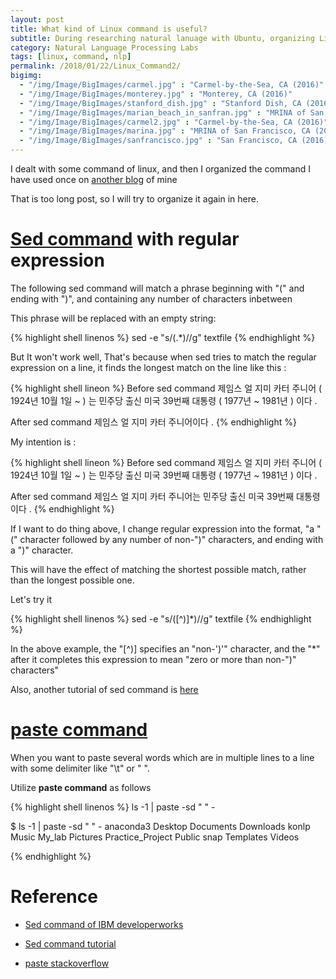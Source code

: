 ```yaml
---
layout: post
title: What kind of Linux command is useful?
subtitle: During researching natural lanuage with Ubuntu, organizing Linux command that I have used. 
category: Natural Language Processing Labs
tags: [linux, command, nlp]
permalink: /2018/01/22/Linux_Command2/
bigimg: 
  - "/img/Image/BigImages/carmel.jpg" : "Carmel-by-the-Sea, CA (2016)"
  - "/img/Image/BigImages/monterey.jpg" : "Monterey, CA (2016)"
  - "/img/Image/BigImages/stanford_dish.jpg" : "Stanford Dish, CA (2016)"
  - "/img/Image/BigImages/marian_beach_in_sanfran.jpg" : "MRINA of San Francisco, CA (2016)"
  - "/img/Image/BigImages/carmel2.jpg" : "Carmel-by-the-Sea, CA (2016)"
  - "/img/Image/BigImages/marina.jpg" : "MRINA of San Francisco, CA (2016)"
  - "/img/Image/BigImages/sanfrancisco.jpg" : "San Francisco, CA (2016)"
---
```


I dealt with some command of linux, and then I organized the command I have used once on [another blog](https://hyunyoung2.github.io/2017/6/27/Linux_Command/) of mine

That is too long post, so I will try to organize it again in here. 

# [Sed command](https://www.ibm.com/developerworks/library/l-sed2/)  with regular expression

 The following sed command will match a phrase beginning with "(" and ending with ")", and containing any number of characters inbetween 
 
 This phrase will be replaced with an empty string:

{% highlight shell linenos %}
 sed -e "s/(.*)//g" textfile
{% endhighlight %}

But It won't work well, That's because when sed tries to match the regular expression on a line, it finds the longest
match on the line like this : 

{% highlight shell lineon %}
Before sed command
제임스 얼 지미 카터 주니어 (  1924년 10월 1일 ~  ) 는 민주당 출신 미국 39번째 대통령  ( 1977년 ~ 1981년 ) 이다 .

After sed command
제임스 얼 지미 카터 주니어이다 .
{% endhighlight %}

My intention is :

{% highlight shell lineon %}
Before sed command
제임스 얼 지미 카터 주니어 (  1924년 10월 1일 ~  ) 는 민주당 출신 미국 39번째 대통령  ( 1977년 ~ 1981년 ) 이다 .

After sed command
제임스 얼 지미 카터 주니어는 민주당 출신 미국 39번째 대통령이다 .
{% endhighlight %}

If I want to do thing above, I change regular expression into the format, "a "(" character followed by any number of non-")" characters, and ending with a ")" character.

This will have the effect of matching the shortest possible match, rather than the longest possible one. 

Let's try it 

{% highlight shell linenos %}
 sed -e "s/([^)]*)//g" textfile
{% endhighlight %}

In the above example, the "[^)] specifies an "non-')'" character, and the "*" after it completes this expression to mean "zero or more than non-")" characters"

Also, another tutorial of sed command is [here](https://www.tutorialspoint.com/unix/unix-regular-expressions.htm)

# [paste command](https://stackoverflow.com/questions/2764051/how-to-join-multiple-lines-of-file-names-into-one-with-custom-delimiter)

When you want to paste several words which are in multiple lines to a line with some delimiter like "\t" or " ". 

Utilize **paste command** as follows

{% highlight shell linenos %}
 ls -1 | paste -sd " " - 
 
 
 $ ls -1 | paste -sd " " -
anaconda3 Desktop Documents Downloads konlp Music My_lab Pictures Practice_Project Public snap Templates Videos

{% endhighlight %}

# Reference 

 - [Sed command of IBM developerworks](https://www.ibm.com/developerworks/library/l-sed2/)
 
 - [Sed command tutorial](https://www.tutorialspoint.com/unix/unix-regular-expressions.htm)
 
 - [paste stackoverflow](https://stackoverflow.com/questions/2764051/how-to-join-multiple-lines-of-file-names-into-one-with-custom-delimiter)
